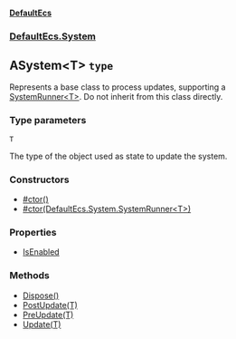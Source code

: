#### [DefaultEcs](./DefaultEcs.md 'DefaultEcs')
### [DefaultEcs.System](./DefaultEcs.md#DefaultEcs-System 'DefaultEcs.System')
## ASystem&lt;T&gt; `type`
Represents a base class to process updates, supporting a [SystemRunner&lt;T&gt;](./DefaultEcs-System-SystemRunner-T-.md 'DefaultEcs.System.SystemRunner&lt;T&gt;'). Do not inherit from this class directly.
### Type parameters

<a name='DefaultEcs-System-ASystem-T--T'></a>
`T`

The type of the object used as state to update the system.
### Constructors
- [#ctor()](./DefaultEcs-System-ASystem-T---ctor().md 'DefaultEcs.System.ASystem&lt;T&gt;.#ctor()')
- [#ctor(DefaultEcs.System.SystemRunner&lt;T&gt;)](./DefaultEcs-System-ASystem-T---ctor(DefaultEcs-System-SystemRunner-T-).md 'DefaultEcs.System.ASystem&lt;T&gt;.#ctor(DefaultEcs.System.SystemRunner&lt;T&gt;)')
### Properties
- [IsEnabled](./DefaultEcs-System-ASystem-T--IsEnabled.md 'DefaultEcs.System.ASystem&lt;T&gt;.IsEnabled')
### Methods
- [Dispose()](./DefaultEcs-System-ASystem-T--Dispose().md 'DefaultEcs.System.ASystem&lt;T&gt;.Dispose()')
- [PostUpdate(T)](./DefaultEcs-System-ASystem-T--PostUpdate(T).md 'DefaultEcs.System.ASystem&lt;T&gt;.PostUpdate(T)')
- [PreUpdate(T)](./DefaultEcs-System-ASystem-T--PreUpdate(T).md 'DefaultEcs.System.ASystem&lt;T&gt;.PreUpdate(T)')
- [Update(T)](./DefaultEcs-System-ASystem-T--Update(T).md 'DefaultEcs.System.ASystem&lt;T&gt;.Update(T)')
